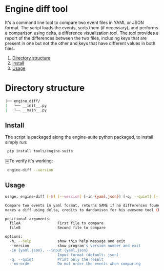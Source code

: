 # Engine diff tool
It's  a command line tool to compare two event files in YAML or JSON format. The script loads the events, sorts them (if necessary), and performs a comparison using delta, a difference visualization tool.
The tool provides a report of the differences between the two files, including keys that are present in one but not the other and keys that have different values ​​in both files.


1. [Directory structure](#directory-structure)
2. [Install](#install)
3. [Usage](#usage)

# Directory structure

```bash
├── engine_diff/
|   └── __init__.py
|   └── __main__.py
```

## Install
The script is packaged along the engine-suite python packaged, to install simply run:
```bash
￼pip install tools/engine-suite
```
￼To verify it's working:
```bash
￼engine-diff --version
```

## Usage
```bash
usage: engine-diff [-h] [--version] [-in {yaml,json}] [-q, --quiet] [--no-order] fileA fileB

Compare two events in yaml format, returns SAME if no differences found, DIFFERENT otherwise. The script loads the events, orders them and
makes a diff using delta, credits to dandavison for his awesome tool (https://github.com/dandavison/delta)

positional arguments:
  fileA                 First file to compare
  fileB                 Second file to compare

options:
  -h, --help            show this help message and exit
  --version             show program's version number and exit
  -in {yaml,json}, --input {yaml,json}
                        Input format (default: json)
  -q, --quiet           Print only the result
  --no-order            Do not order the events when comparing
```
